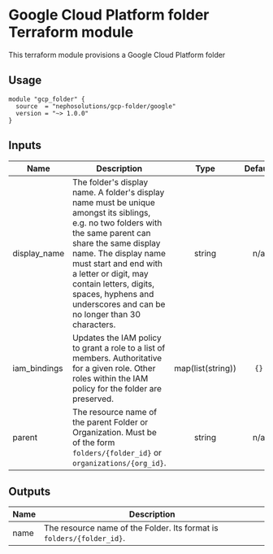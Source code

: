 # Google Cloud Platform folder Terraform module

This terraform module provisions a Google Cloud Platform folder

## Usage

```hcl
module "gcp_folder" {
  source  = "nephosolutions/gcp-folder/google"
  version = "~> 1.0.0"
}
```

<!-- BEGINNING OF PRE-COMMIT-TERRAFORM DOCS HOOK -->
## Inputs

| Name | Description | Type | Default | Required |
|------|-------------|:----:|:-----:|:-----:|
| display\_name | The folder's display name. A folder's display name must be unique amongst its siblings, e.g. no two folders with the same parent can share the same display name. The display name must start and end with a letter or digit, may contain letters, digits, spaces, hyphens and underscores and can be no longer than 30 characters. | string | n/a | yes |
| iam\_bindings | Updates the IAM policy to grant a role to a list of members. Authoritative for a given role. Other roles within the IAM policy for the folder are preserved. | map(list(string)) | `{}` | no |
| parent | The resource name of the parent Folder or Organization. Must be of the form `folders/{folder_id}` or `organizations/{org_id}`. | string | n/a | yes |

## Outputs

| Name | Description |
|------|-------------|
| name | The resource name of the Folder. Its format is `folders/{folder_id}`. |

<!-- END OF PRE-COMMIT-TERRAFORM DOCS HOOK -->
